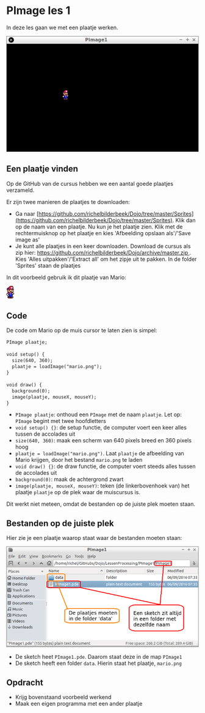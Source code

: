 # PImage les 1

In deze les gaan we met een plaatje werken.

![PImage1.png](PImage1.png)

## Een plaatje vinden

Op de GitHub van de cursus hebben we een aantal goede plaatjes verzameld.

Er zijn twee manieren de plaatjes te downloaden:
 
 * Ga naar [https://github.com/richelbilderbeek/Dojo/tree/master/Sprites](https://github.com/richelbilderbeek/Dojo/tree/master/Sprites). Klik dan op de naam van een plaatje. Nu kun je het plaatje zien. Klik met de rechtermuisknop op het plaatje en kies 'Afbeelding opslaan als'/'Save image as'
 * Je kunt alle plaatjes in een keer downloaden. Download de cursus als zip hier: [https://github.com/richelbilderbeek/Dojo/archive/master.zip ](https://github.com/richelbilderbeek/Dojo/archive/master.zip). Kies 'Alles uitpakken'/'Extract all' om het zipje uit te pakken. In de folder 'Sprites' staan de plaatjes

In dit voorbeeld gebruik ik dit plaatje van Mario:

![mario.png](mario.png)

## Code

De code om Mario op de muis cursor te laten zien is simpel:

```
PImage plaatje;

void setup() {
  size(640, 360);
  plaatje = loadImage("mario.png");
}

void draw() {
  background(0);
  image(plaatje, mouseX, mouseY);
}
```

 * `PImage plaatje`: onthoud een `PImage` met de naam `plaatje`. Let op: `PImage` begint met twee hoofdletters
 * `void setup() {}`: de setup functie, de computer voert een keer alles tussen de accolades uit
 * `size(640, 360)`: maak een scherm van 640 pixels breed en 360 pixels hoog
 * `plaatje = loadImage("mario.png")`. Laat `plaatje` de afbeelding van Mario krijgen, door het bestand `mario.png` te laden
 * `void draw() {}`: de draw functie, de computer voert steeds alles tussen de accolades uit
 * `background(0)`: maak de achtergrond zwart
 * `image(plaatje, mouseX, mouseY)`: teken (de linkerbovenhoek van) het plaatje `plaatje` op de plek waar de muiscursus is.

Dit werkt niet meteen, omdat de bestanden op de juiste plek moeten staan.

## Bestanden op de juiste plek

Hier zie je een plaatje waarop staat waar de bestanden moeten staan:

![Folderstructuur.png](Folderstructuur.png)

 * De sketch heet `PImage1.pde`. Daarom staat deze in de map `PImage1`
 * De sketch heeft een folder `data`. Hierin staat het plaatje, `mario.png`

## Opdracht

 * Krijg bovenstaand voorbeeld werkend
 * Maak een eigen programma met een ander plaatje
